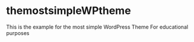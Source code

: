 # themostsimpleWPtheme
This is the example for the most simple WordPress Theme
For educational purposes
